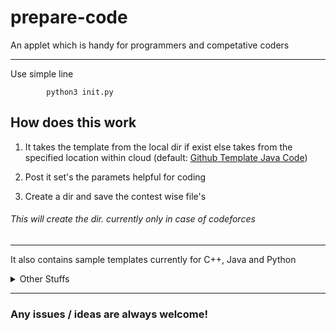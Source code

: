 # prepare-code
An applet which is handy for programmers and competative coders

---

Use simple line 
```
        python3 init.py
```

## How does this work
1. It takes the template from the local dir if exist else takes from the specified location within cloud (default: [Github Template Java Code](https://github.com/OBrutus/prepare-code/blob/mainline/template.java ))

2. Post it set's the paramets helpful for coding

3. Create a dir and save the contest wise file's

###### This will create the dir. currently only in case of codeforces

---

It also contains sample templates currently for C++, Java and Python

<details>
  <summary>Other Stuffs</summary>
  <h5>
    Basic utilites which I was earlier using but found many better alternatives but have made and used those once so sharing it. Works within Linux env. that too tested only within debian based systems, may work on other systems
  </h5>
</details>

---
### Any issues / ideas are always welcome!
